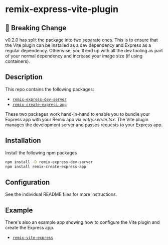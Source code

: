 # remix-express-vite-plugin

## 🚨 Breaking Change

v0.2.0 has split the package into two separate ones. This is to ensure that
the Vite plugin can be installed as a dev dependency and Express as a regular
dependency. Otherwise, you'll end up with all the dev tooling as part of your
normal dependency and increase your image size (if using containers).

## Description

This repo contains the following packages:

- [`remix-express-dev-server`](./packages/remix-express-dev-server)
- [`remix-create-express-app`](./packages/remix-create-express-app)

These two packages work hand-in-hand to enable you to bundle your Express app
with your Remix app via _entry.server.tsx_. The Vite plugin manages the development
server and passes requests to your Express app.

## Installation

Install the following npm packages

```bash
npm install -D remix-express-dev-server
npm install remix-create-express-app
```

## Configuration

See the individual README files for more instructions.

## Example

There's also an example app showing how to configure the Vite plugin and
create the Express app.

- [`remix-vite-express`](./example/remix-vite-express)
